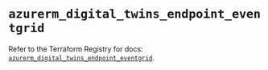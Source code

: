 # `azurerm_digital_twins_endpoint_eventgrid`

Refer to the Terraform Registry for docs: [`azurerm_digital_twins_endpoint_eventgrid`](https://registry.terraform.io/providers/hashicorp/azurerm/3.101.0/docs/resources/digital_twins_endpoint_eventgrid).
